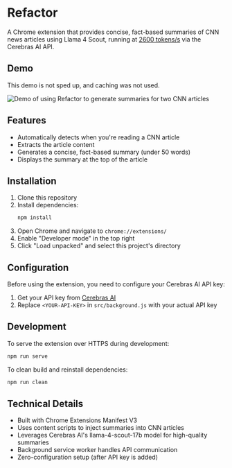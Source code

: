 # Refactor

A Chrome extension that provides concise, fact-based summaries of CNN news articles using Llama 4 Scout, running at [2600 tokens/s](https://inference-docs.cerebras.ai/introduction) via the Cerebras AI API.

## Demo

This demo is not sped up, and caching was not used.

![Demo of using Refactor to generate summaries for two CNN articles](demo.gif)

## Features

- Automatically detects when you're reading a CNN article
- Extracts the article content
- Generates a concise, fact-based summary (under 50 words)
- Displays the summary at the top of the article

## Installation

1. Clone this repository
2. Install dependencies:
   ```bash
   npm install
   ```
3. Open Chrome and navigate to `chrome://extensions/`
4. Enable "Developer mode" in the top right
5. Click "Load unpacked" and select this project's directory

## Configuration

Before using the extension, you need to configure your Cerebras AI API key:

1. Get your API key from [Cerebras AI](https://www.cerebras.ai/)
2. Replace `<YOUR-API-KEY>` in `src/background.js` with your actual API key

## Development

To serve the extension over HTTPS during development:
```bash
npm run serve
```

To clean build and reinstall dependencies:
```bash
npm run clean
```

## Technical Details

- Built with Chrome Extensions Manifest V3
- Uses content scripts to inject summaries into CNN articles
- Leverages Cerebras AI's llama-4-scout-17b model for high-quality summaries
- Background service worker handles API communication
- Zero-configuration setup (after API key is added)
